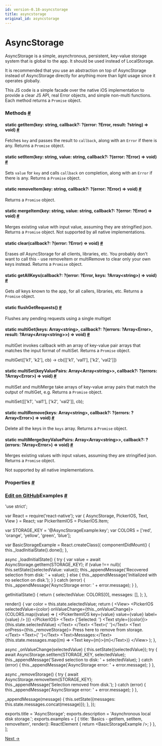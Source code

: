 ```yaml
---
id: version-0.18-asyncstorage
title: asyncstorage
original_id: asyncstorage
---
```

<a id="content"></a><h1>AsyncStorage</h1><div><div><p>AsyncStorage is a simple, asynchronous, persistent, key-value storage
system that is global to the app.  It should be used instead of LocalStorage.</p><p>It is recommended that you use an abstraction on top of AsyncStorage instead
of AsyncStorage directly for anything more than light usage since it
operates globally.</p><p>This JS code is a simple facade over the native iOS implementation to provide
a clear JS API, real Error objects, and simple non-multi functions. Each
method returns a <code>Promise</code> object.</p></div><span><h3><a class="anchor" name="methods"></a>Methods <a class="hash-link" href="#methods">#</a></h3><div class="props"><div class="prop"><h4 class="propTitle"><a class="anchor" name="getitem"></a><span class="propType">static </span>getItem<span class="propType">(key: string, callback?: ?(error: ?Error, result: ?string) =&gt; void)</span> <a class="hash-link" href="#getitem">#</a></h4><div><p>Fetches <code>key</code> and passes the result to <code>callback</code>, along with an <code>Error</code> if
there is any. Returns a <code>Promise</code> object.</p></div></div><div class="prop"><h4 class="propTitle"><a class="anchor" name="setitem"></a><span class="propType">static </span>setItem<span class="propType">(key: string, value: string, callback?: ?(error: ?Error) =&gt; void)</span> <a class="hash-link" href="#setitem">#</a></h4><div><p>Sets <code>value</code> for <code>key</code> and calls <code>callback</code> on completion, along with an
<code>Error</code> if there is any. Returns a <code>Promise</code> object.</p></div></div><div class="prop"><h4 class="propTitle"><a class="anchor" name="removeitem"></a><span class="propType">static </span>removeItem<span class="propType">(key: string, callback?: ?(error: ?Error) =&gt; void)</span> <a class="hash-link" href="#removeitem">#</a></h4><div><p>Returns a <code>Promise</code> object.</p></div></div><div class="prop"><h4 class="propTitle"><a class="anchor" name="mergeitem"></a><span class="propType">static </span>mergeItem<span class="propType">(key: string, value: string, callback?: ?(error: ?Error) =&gt; void)</span> <a class="hash-link" href="#mergeitem">#</a></h4><div><p>Merges existing value with input value, assuming they are stringified json.
Returns a <code>Promise</code> object. Not supported by all native implementations.</p></div></div><div class="prop"><h4 class="propTitle"><a class="anchor" name="clear"></a><span class="propType">static </span>clear<span class="propType">(callback?: ?(error: ?Error) =&gt; void)</span> <a class="hash-link" href="#clear">#</a></h4><div><p>Erases <em>all</em> AsyncStorage for all clients, libraries, etc.  You probably
don't want to call this - use removeItem or multiRemove to clear only your
own keys instead. Returns a <code>Promise</code> object.</p></div></div><div class="prop"><h4 class="propTitle"><a class="anchor" name="getallkeys"></a><span class="propType">static </span>getAllKeys<span class="propType">(callback?: ?(error: ?Error, keys: ?Array&lt;string&gt;) =&gt; void)</span> <a class="hash-link" href="#getallkeys">#</a></h4><div><p>Gets <em>all</em> keys known to the app, for all callers, libraries, etc. Returns a <code>Promise</code> object.</p></div></div><div class="prop"><h4 class="propTitle"><a class="anchor" name="flushgetrequests"></a><span class="propType">static </span>flushGetRequests<span class="propType">()</span> <a class="hash-link" href="#flushgetrequests">#</a></h4><div><p>Flushes any pending requests using a single multiget</p></div></div><div class="prop"><h4 class="propTitle"><a class="anchor" name="multiget"></a><span class="propType">static </span>multiGet<span class="propType">(keys: Array&lt;string&gt;, callback?: ?(errors: ?Array&lt;Error&gt;, result: ?Array&lt;Array&lt;string&gt;&gt;) =&gt; void)</span> <a class="hash-link" href="#multiget">#</a></h4><div><p>multiGet invokes callback with an array of key-value pair arrays that
matches the input format of multiSet. Returns a <code>Promise</code> object.</p><p>  multiGet(['k1', 'k2'], cb) -&gt; cb([['k1', 'val1'], ['k2', 'val2']])</p></div></div><div class="prop"><h4 class="propTitle"><a class="anchor" name="multiset"></a><span class="propType">static </span>multiSet<span class="propType">(keyValuePairs: Array&lt;Array&lt;string&gt;&gt;, callback?: ?(errors: ?Array&lt;Error&gt;) =&gt; void)</span> <a class="hash-link" href="#multiset">#</a></h4><div><p>multiSet and multiMerge take arrays of key-value array pairs that match
the output of multiGet, e.g. Returns a <code>Promise</code> object.</p><p>  multiSet([['k1', 'val1'], ['k2', 'val2']], cb);</p></div></div><div class="prop"><h4 class="propTitle"><a class="anchor" name="multiremove"></a><span class="propType">static </span>multiRemove<span class="propType">(keys: Array&lt;string&gt;, callback?: ?(errors: ?Array&lt;Error&gt;) =&gt; void)</span> <a class="hash-link" href="#multiremove">#</a></h4><div><p>Delete all the keys in the <code>keys</code> array. Returns a <code>Promise</code> object.</p></div></div><div class="prop"><h4 class="propTitle"><a class="anchor" name="multimerge"></a><span class="propType">static </span>multiMerge<span class="propType">(keyValuePairs: Array&lt;Array&lt;string&gt;&gt;, callback?: ?(errors: ?Array&lt;Error&gt;) =&gt; void)</span> <a class="hash-link" href="#multimerge">#</a></h4><div><p>Merges existing values with input values, assuming they are stringified
json. Returns a <code>Promise</code> object.</p><p>Not supported by all native implementations.</p></div></div></div></span><span><h3><a class="anchor" name="properties"></a>Properties <a class="hash-link" href="#properties">#</a></h3><div class="props"></div></span></div><div><h3><a class="anchor" name="examples"></a><a class="edit-github" href="https://github.com/facebook/react-native/blob/master/Examples/UIExplorer/AsyncStorageExample.js">Edit on GitHub</a>Examples <a class="hash-link" href="#examples">#</a></h3><div class="prism language-javascript"><span class="token string">'use strict'</span><span class="token punctuation">;</span>

<span class="token keyword">var</span> React <span class="token operator">=</span> <span class="token function">require<span class="token punctuation">(</span></span><span class="token string">'react-native'</span><span class="token punctuation">)</span><span class="token punctuation">;</span>
<span class="token keyword">var</span> <span class="token punctuation">{</span>
  AsyncStorage<span class="token punctuation">,</span>
  PickerIOS<span class="token punctuation">,</span>
  Text<span class="token punctuation">,</span>
  View
<span class="token punctuation">}</span> <span class="token operator">=</span> React<span class="token punctuation">;</span>
<span class="token keyword">var</span> PickerItemIOS <span class="token operator">=</span> PickerIOS<span class="token punctuation">.</span>Item<span class="token punctuation">;</span>

<span class="token keyword">var</span> STORAGE_KEY <span class="token operator">=</span> <span class="token string">'@AsyncStorageExample:key'</span><span class="token punctuation">;</span>
<span class="token keyword">var</span> COLORS <span class="token operator">=</span> <span class="token punctuation">[</span><span class="token string">'red'</span><span class="token punctuation">,</span> <span class="token string">'orange'</span><span class="token punctuation">,</span> <span class="token string">'yellow'</span><span class="token punctuation">,</span> <span class="token string">'green'</span><span class="token punctuation">,</span> <span class="token string">'blue'</span><span class="token punctuation">]</span><span class="token punctuation">;</span>

<span class="token keyword">var</span> BasicStorageExample <span class="token operator">=</span> React<span class="token punctuation">.</span><span class="token function">createClass<span class="token punctuation">(</span></span><span class="token punctuation">{</span>
  <span class="token function">componentDidMount<span class="token punctuation">(</span></span><span class="token punctuation">)</span> <span class="token punctuation">{</span>
    <span class="token keyword">this</span><span class="token punctuation">.</span><span class="token function">_loadInitialState<span class="token punctuation">(</span></span><span class="token punctuation">)</span><span class="token punctuation">.</span><span class="token function">done<span class="token punctuation">(</span></span><span class="token punctuation">)</span><span class="token punctuation">;</span>
  <span class="token punctuation">}</span><span class="token punctuation">,</span>

  async <span class="token function">_loadInitialState<span class="token punctuation">(</span></span><span class="token punctuation">)</span> <span class="token punctuation">{</span>
    <span class="token keyword">try</span> <span class="token punctuation">{</span>
      <span class="token keyword">var</span> value <span class="token operator">=</span> await AsyncStorage<span class="token punctuation">.</span><span class="token function">getItem<span class="token punctuation">(</span></span>STORAGE_KEY<span class="token punctuation">)</span><span class="token punctuation">;</span>
      <span class="token keyword">if</span> <span class="token punctuation">(</span>value <span class="token operator">!</span><span class="token operator">==</span> <span class="token keyword">null</span><span class="token punctuation">)</span><span class="token punctuation">{</span>
        <span class="token keyword">this</span><span class="token punctuation">.</span><span class="token function">setState<span class="token punctuation">(</span></span><span class="token punctuation">{</span>selectedValue<span class="token punctuation">:</span> value<span class="token punctuation">}</span><span class="token punctuation">)</span><span class="token punctuation">;</span>
        <span class="token keyword">this</span><span class="token punctuation">.</span><span class="token function">_appendMessage<span class="token punctuation">(</span></span><span class="token string">'Recovered selection from disk: '</span> <span class="token operator">+</span> value<span class="token punctuation">)</span><span class="token punctuation">;</span>
      <span class="token punctuation">}</span> <span class="token keyword">else</span> <span class="token punctuation">{</span>
        <span class="token keyword">this</span><span class="token punctuation">.</span><span class="token function">_appendMessage<span class="token punctuation">(</span></span><span class="token string">'Initialized with no selection on disk.'</span><span class="token punctuation">)</span><span class="token punctuation">;</span>
      <span class="token punctuation">}</span>
    <span class="token punctuation">}</span> <span class="token keyword">catch</span> <span class="token punctuation">(</span><span class="token class-name">error</span><span class="token punctuation">)</span> <span class="token punctuation">{</span>
      <span class="token keyword">this</span><span class="token punctuation">.</span><span class="token function">_appendMessage<span class="token punctuation">(</span></span><span class="token string">'AsyncStorage error: '</span> <span class="token operator">+</span> error<span class="token punctuation">.</span>message<span class="token punctuation">)</span><span class="token punctuation">;</span>
    <span class="token punctuation">}</span>
  <span class="token punctuation">}</span><span class="token punctuation">,</span>

  <span class="token function">getInitialState<span class="token punctuation">(</span></span><span class="token punctuation">)</span> <span class="token punctuation">{</span>
    <span class="token keyword">return</span> <span class="token punctuation">{</span>
      selectedValue<span class="token punctuation">:</span> COLORS<span class="token punctuation">[</span><span class="token number">0</span><span class="token punctuation">]</span><span class="token punctuation">,</span>
      messages<span class="token punctuation">:</span> <span class="token punctuation">[</span><span class="token punctuation">]</span><span class="token punctuation">,</span>
    <span class="token punctuation">}</span><span class="token punctuation">;</span>
  <span class="token punctuation">}</span><span class="token punctuation">,</span>

  <span class="token function">render<span class="token punctuation">(</span></span><span class="token punctuation">)</span> <span class="token punctuation">{</span>
    <span class="token keyword">var</span> color <span class="token operator">=</span> <span class="token keyword">this</span><span class="token punctuation">.</span>state<span class="token punctuation">.</span>selectedValue<span class="token punctuation">;</span>
    <span class="token keyword">return</span> <span class="token punctuation">(</span>
      &lt;View<span class="token operator">&gt;</span>
        &lt;PickerIOS
          selectedValue<span class="token operator">=</span><span class="token punctuation">{</span>color<span class="token punctuation">}</span>
          onValueChange<span class="token operator">=</span><span class="token punctuation">{</span><span class="token keyword">this</span><span class="token punctuation">.</span>_onValueChange<span class="token punctuation">}</span><span class="token operator">&gt;</span>
          <span class="token punctuation">{</span>COLORS<span class="token punctuation">.</span><span class="token function">map<span class="token punctuation">(</span></span><span class="token punctuation">(</span>value<span class="token punctuation">)</span> <span class="token operator">=</span><span class="token operator">&gt;</span> <span class="token punctuation">(</span>
            &lt;PickerItemIOS
              key<span class="token operator">=</span><span class="token punctuation">{</span>value<span class="token punctuation">}</span>
              value<span class="token operator">=</span><span class="token punctuation">{</span>value<span class="token punctuation">}</span>
              label<span class="token operator">=</span><span class="token punctuation">{</span>value<span class="token punctuation">}</span>
            <span class="token operator">/</span><span class="token operator">&gt;</span>
          <span class="token punctuation">)</span><span class="token punctuation">)</span><span class="token punctuation">}</span>
        &lt;<span class="token operator">/</span>PickerIOS<span class="token operator">&gt;</span>
        &lt;Text<span class="token operator">&gt;</span>
          <span class="token punctuation">{</span><span class="token string">'Selected: '</span><span class="token punctuation">}</span>
          &lt;Text style<span class="token operator">=</span><span class="token punctuation">{</span><span class="token punctuation">{</span>color<span class="token punctuation">}</span><span class="token punctuation">}</span><span class="token operator">&gt;</span>
            <span class="token punctuation">{</span><span class="token keyword">this</span><span class="token punctuation">.</span>state<span class="token punctuation">.</span>selectedValue<span class="token punctuation">}</span>
          &lt;<span class="token operator">/</span>Text<span class="token operator">&gt;</span>
        &lt;<span class="token operator">/</span>Text<span class="token operator">&gt;</span>
        &lt;Text<span class="token operator">&gt;</span><span class="token punctuation">{</span><span class="token string">' '</span><span class="token punctuation">}</span>&lt;<span class="token operator">/</span>Text<span class="token operator">&gt;</span>
        &lt;Text onPress<span class="token operator">=</span><span class="token punctuation">{</span><span class="token keyword">this</span><span class="token punctuation">.</span>_removeStorage<span class="token punctuation">}</span><span class="token operator">&gt;</span>
          Press here to remove from storage<span class="token punctuation">.</span>
        &lt;<span class="token operator">/</span>Text<span class="token operator">&gt;</span>
        &lt;Text<span class="token operator">&gt;</span><span class="token punctuation">{</span><span class="token string">' '</span><span class="token punctuation">}</span>&lt;<span class="token operator">/</span>Text<span class="token operator">&gt;</span>
        &lt;Text<span class="token operator">&gt;</span>Messages<span class="token punctuation">:</span>&lt;<span class="token operator">/</span>Text<span class="token operator">&gt;</span>
        <span class="token punctuation">{</span><span class="token keyword">this</span><span class="token punctuation">.</span>state<span class="token punctuation">.</span>messages<span class="token punctuation">.</span><span class="token function">map<span class="token punctuation">(</span></span><span class="token punctuation">(</span>m<span class="token punctuation">)</span> <span class="token operator">=</span><span class="token operator">&gt;</span> &lt;Text key<span class="token operator">=</span><span class="token punctuation">{</span>m<span class="token punctuation">}</span><span class="token operator">&gt;</span><span class="token punctuation">{</span>m<span class="token punctuation">}</span>&lt;<span class="token operator">/</span>Text<span class="token operator">&gt;</span><span class="token punctuation">)</span><span class="token punctuation">}</span>
      &lt;<span class="token operator">/</span>View<span class="token operator">&gt;</span>
    <span class="token punctuation">)</span><span class="token punctuation">;</span>
  <span class="token punctuation">}</span><span class="token punctuation">,</span>

  async <span class="token function">_onValueChange<span class="token punctuation">(</span></span>selectedValue<span class="token punctuation">)</span> <span class="token punctuation">{</span>
    <span class="token keyword">this</span><span class="token punctuation">.</span><span class="token function">setState<span class="token punctuation">(</span></span><span class="token punctuation">{</span>selectedValue<span class="token punctuation">}</span><span class="token punctuation">)</span><span class="token punctuation">;</span>
    <span class="token keyword">try</span> <span class="token punctuation">{</span>
      await AsyncStorage<span class="token punctuation">.</span><span class="token function">setItem<span class="token punctuation">(</span></span>STORAGE_KEY<span class="token punctuation">,</span> selectedValue<span class="token punctuation">)</span><span class="token punctuation">;</span>
      <span class="token keyword">this</span><span class="token punctuation">.</span><span class="token function">_appendMessage<span class="token punctuation">(</span></span><span class="token string">'Saved selection to disk: '</span> <span class="token operator">+</span> selectedValue<span class="token punctuation">)</span><span class="token punctuation">;</span>
    <span class="token punctuation">}</span> <span class="token keyword">catch</span> <span class="token punctuation">(</span><span class="token class-name">error</span><span class="token punctuation">)</span> <span class="token punctuation">{</span>
      <span class="token keyword">this</span><span class="token punctuation">.</span><span class="token function">_appendMessage<span class="token punctuation">(</span></span><span class="token string">'AsyncStorage error: '</span> <span class="token operator">+</span> error<span class="token punctuation">.</span>message<span class="token punctuation">)</span><span class="token punctuation">;</span>
    <span class="token punctuation">}</span>
  <span class="token punctuation">}</span><span class="token punctuation">,</span>

  async <span class="token function">_removeStorage<span class="token punctuation">(</span></span><span class="token punctuation">)</span> <span class="token punctuation">{</span>
    <span class="token keyword">try</span> <span class="token punctuation">{</span>
      await AsyncStorage<span class="token punctuation">.</span><span class="token function">removeItem<span class="token punctuation">(</span></span>STORAGE_KEY<span class="token punctuation">)</span><span class="token punctuation">;</span>
      <span class="token keyword">this</span><span class="token punctuation">.</span><span class="token function">_appendMessage<span class="token punctuation">(</span></span><span class="token string">'Selection removed from disk.'</span><span class="token punctuation">)</span><span class="token punctuation">;</span>
    <span class="token punctuation">}</span> <span class="token keyword">catch</span> <span class="token punctuation">(</span><span class="token class-name">error</span><span class="token punctuation">)</span> <span class="token punctuation">{</span>
      <span class="token keyword">this</span><span class="token punctuation">.</span><span class="token function">_appendMessage<span class="token punctuation">(</span></span><span class="token string">'AsyncStorage error: '</span> <span class="token operator">+</span> error<span class="token punctuation">.</span>message<span class="token punctuation">)</span><span class="token punctuation">;</span>
    <span class="token punctuation">}</span>
  <span class="token punctuation">}</span><span class="token punctuation">,</span>

  <span class="token function">_appendMessage<span class="token punctuation">(</span></span>message<span class="token punctuation">)</span> <span class="token punctuation">{</span>
    <span class="token keyword">this</span><span class="token punctuation">.</span><span class="token function">setState<span class="token punctuation">(</span></span><span class="token punctuation">{</span>messages<span class="token punctuation">:</span> <span class="token keyword">this</span><span class="token punctuation">.</span>state<span class="token punctuation">.</span>messages<span class="token punctuation">.</span><span class="token function">concat<span class="token punctuation">(</span></span>message<span class="token punctuation">)</span><span class="token punctuation">}</span><span class="token punctuation">)</span><span class="token punctuation">;</span>
  <span class="token punctuation">}</span><span class="token punctuation">,</span>
<span class="token punctuation">}</span><span class="token punctuation">)</span><span class="token punctuation">;</span>

exports<span class="token punctuation">.</span>title <span class="token operator">=</span> <span class="token string">'AsyncStorage'</span><span class="token punctuation">;</span>
exports<span class="token punctuation">.</span>description <span class="token operator">=</span> <span class="token string">'Asynchronous local disk storage.'</span><span class="token punctuation">;</span>
exports<span class="token punctuation">.</span>examples <span class="token operator">=</span> <span class="token punctuation">[</span>
  <span class="token punctuation">{</span>
    title<span class="token punctuation">:</span> <span class="token string">'Basics - getItem, setItem, removeItem'</span><span class="token punctuation">,</span>
    <span class="token function">render<span class="token punctuation">(</span></span><span class="token punctuation">)</span><span class="token punctuation">:</span> ReactElement <span class="token punctuation">{</span> <span class="token keyword">return</span> &lt;BasicStorageExample <span class="token operator">/</span><span class="token operator">&gt;</span><span class="token punctuation">;</span> <span class="token punctuation">}</span>
  <span class="token punctuation">}</span><span class="token punctuation">,</span>
<span class="token punctuation">]</span><span class="token punctuation">;</span></div></div><div class="docs-prevnext"><a class="docs-next" href="backandroid.html#content">Next →</a></div>